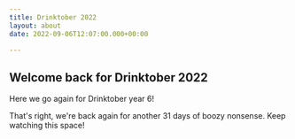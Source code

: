 ```yaml
---
title: Drinktober 2022 
layout: about
date: 2022-09-06T12:07:00.000+00:00

---
```

## Welcome back for Drinktober 2022

Here we go again for Drinktober year 6!

That's right, we're back again for another 31 days of boozy nonsense. Keep watching this space!